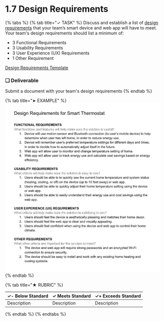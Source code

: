 # 1.7 Design Requirements

{% tabs %}
{% tab title="✓ TASK" %}
Discuss and establish a list of [design requirements](https://docs.idew.org/principles-and-practices/practices/design-practices/design-requirements) that your team’s smart device and web app will have to meet. Your team's design requirements should list a minimum of:

* 3 Functional Requirements
* 3 Usability Requirements
* 3 User Experience \(UX\) Requirements
* 1 Other Requirement

[Design Requirements Template](https://drive.google.com/open?id=1s90kNoqE8tlwiD8g6EMzBsmf9aAJUIFmllBKfHcyf7c)

### **❏ Deliverable**

Submit a document with your team's design requirements
{% endtab %}

{% tab title="➤ EXAMPLE" %}
![](../../.gitbook/assets/iot-design-requirements-example.jpg)
{% endtab %}

{% tab title="★ RUBRIC" %}


| **✓- Below Standard** | **✓ Meets Standard** | **✓+ Exceeds Standard** |
| :--- | :--- | :--- |
| Description | Description | Description |
{% endtab %}
{% endtabs %}

